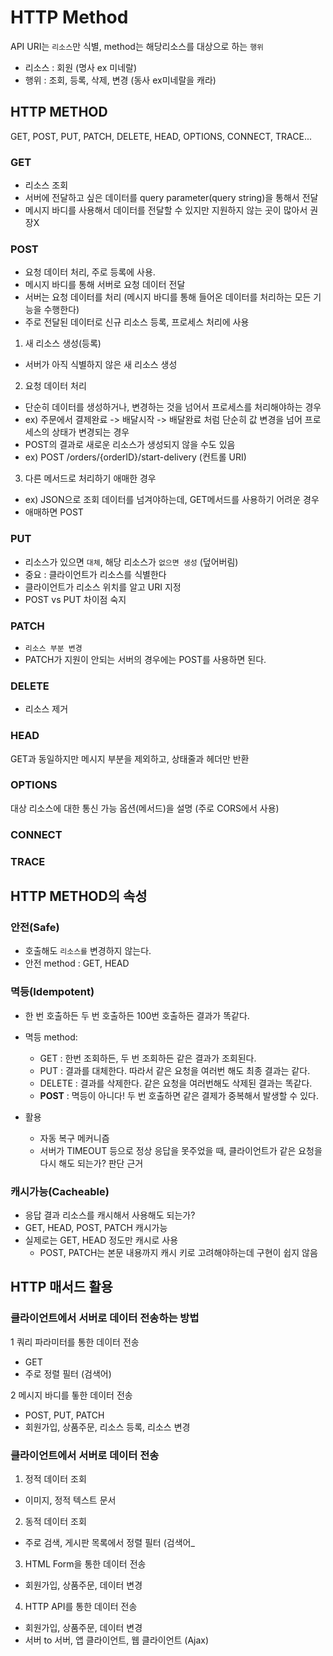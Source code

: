 # HTTP Method

API URI는 `리소스`만 식별, method는 해당리소스를 대상으로 하는 `행위`

- 리소스 : 회원 (명사 ex 미네랄)
- 행위 : 조회, 등록, 삭제, 변경 (동사 ex미네랄을 캐라)

## HTTP METHOD

GET, POST, PUT, PATCH, DELETE, HEAD, OPTIONS, CONNECT, TRACE...<br/>

### GET

- 리소스 조회
- 서버에 전달하고 싶은 데이터를 query parameter(query string)을 통해서 전달
- 메시지 바디를 사용해서 데이터를 전달할 수 있지만 지원하지 않는 곳이 많아서 권장X

### POST

- 요청 데이터 처리, 주로 등록에 사용.
- 메시지 바디를 통해 서버로 요청 데이터 전달
- 서버는 요청 데이터를 처리 (메시지 바디를 통해 들어온 데이터를 처리하는 모든 기능을 수행한다)
- 주로 전달된 데이터로 신규 리소스 등록, 프로세스 처리에 사용

1. 새 리소스 생성(등록) <br/>

- 서버가 아직 식별하지 않은 새 리소스 생성

2. 요청 데이터 처리 <br/>

- 단순히 데이터를 생성하거나, 변경하는 것을 넘어서 프로세스를 처리해야하는 경우
- ex) 주문에서 결제완료 -> 배달시작 -> 배달완료 처럼 단순히 값 변경을 넘어 프로세스의 상태가 변경되는 경우
- POST의 결과로 새로운 리소스가 생성되지 않을 수도 있음
- ex) POST /orders/{orderID}/start-delivery (컨트롤 URI)

3. 다른 메서드로 처리하기 애매한 경우<br/>

- ex) JSON으로 조회 데이터를 넘겨야하는데, GET메서드를 사용하기 어려운 경우
- 애매하면 POST

### PUT

- 리소스가 있으면 `대체`, 해당 리소스가 `없으면 생성` (덮어버림)
- 중요 : 클라이언트가 리소스를 식별한다
- 클라이언트가 리소스 위치를 알고 URI 지정
- POST vs PUT 차이점 숙지

### PATCH

- `리소스 부분 변경`
- PATCH가 지원이 안되는 서버의 경우에는 POST를 사용하면 된다.

### DELETE

- 리소스 제거

### HEAD

GET과 동일하지만 메시지 부분을 제외하고, 상태줄과 헤더만 반환

### OPTIONS

대상 리소스에 대한 통신 가능 옵션(메서드)을 설명 (주로 CORS에서 사용)

### CONNECT

### TRACE

## HTTP METHOD의 속성

### 안전(Safe)

- 호출해도 `리소스를` 변경하지 않는다.
- 안전 method : GET, HEAD

### 멱등(Idempotent)

- 한 번 호출하든 두 번 호출하든 100번 호출하든 결과가 똑같다.
- 멱등 method:

  - GET : 한번 조회하든, 두 번 조회하든 같은 결과가 조회된다.
  - PUT : 결과를 대체한다. 따라서 같은 요청을 여러번 해도 최종 결과는 같다.
  - DELETE : 결과를 삭제한다. 같은 요청을 여러번해도 삭제된 결과는 똑같다.
  - <b>POST</b> : 멱등이 아니다! 두 번 호출하면 같은 결제가 중복해서 발생할 수 있다.

- 활용
  - 자동 복구 메커니즘
  - 서버가 TIMEOUT 등으로 정상 응답을 못주었을 때, 클라이언트가 같은 요청을 다시 해도 되는가? 판단 근거

### 캐시가능(Cacheable)

- 응답 결과 리소스를 캐시해서 사용해도 되는가?
- GET, HEAD, POST, PATCH 캐시가능
- 실제로는 GET, HEAD 정도만 캐시로 사용
  - POST, PATCH는 본문 내용까지 캐시 키로 고려해야하는데 구현이 쉽지 않음

## HTTP 매서드 활용

### 클라이언트에서 서버로 데이터 전송하는 방법

1 쿼리 파라미터를 통한 데이터 전송

- GET
- 주로 정렬 필터 (검색어)

2 메시지 바디를 톻한 데이터 전송

- POST, PUT, PATCH
- 회원가입, 상품주문, 리소스 등록, 리소스 변경

### 클라이언트에서 서버로 데이터 전송

1. 정적 데이터 조회

- 이미지, 정적 텍스트 문서

2. 동적 데이터 조회

- 주로 검색, 게시판 목록에서 정렬 필터 (검색어\_

3. HTML Form을 통한 데이터 전송

- 회원가입, 상품주문, 데이터 변경

4. HTTP API를 통한 데이터 전송

- 회원가입, 상품주문, 데이터 변경
- 서버 to 서버, 앱 클라이언트, 웹 클라이언트 (Ajax)
